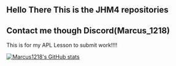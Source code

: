 ## Hello There This is the JHM4 repositories 
## Contact me though Discord(Marcus_1218)
This is for my APL Lesson to submit work!!!!

[![Marcus1218's GitHub stats](https://github-readme-stats.vercel.app/api?username=Marcus1218)](https://github.com/anuraghazra/github-readme-stats)
